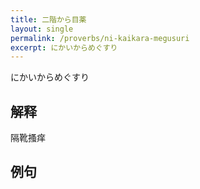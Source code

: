 ```yaml
---
title: 二階から目薬
layout: single
permalink: /proverbs/ni-kaikara-megusuri
excerpt: にかいからめぐすり
---
```


にかいからめぐすり

## 解释

隔靴搔痒

## 例句

